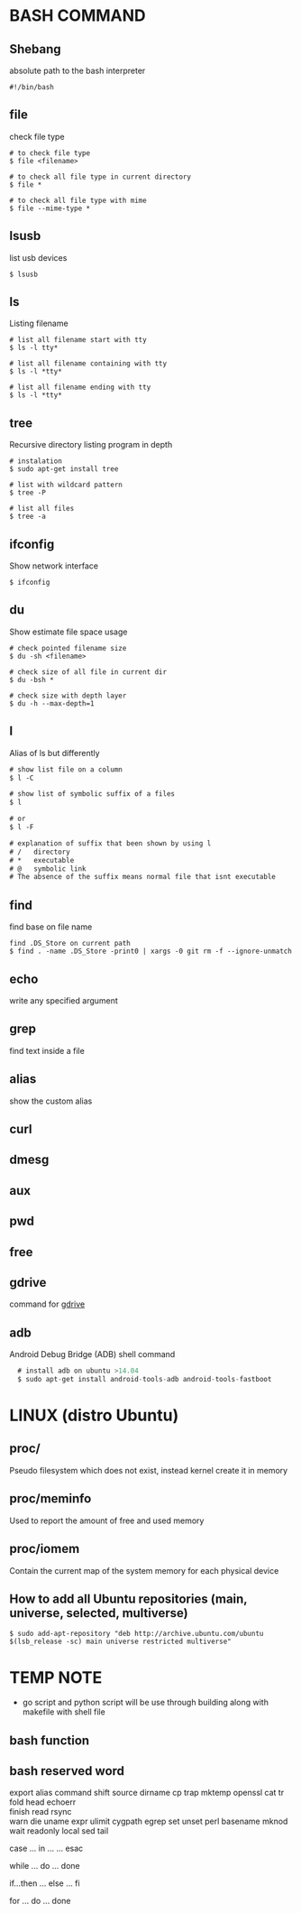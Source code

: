 # BASH COMMAND

## Shebang
absolute path to the bash interpreter
```shebang
#!/bin/bash
```

## file
check file type
```file
# to check file type
$ file <filename>

# to check all file type in current directory
$ file *

# to check all file type with mime
$ file --mime-type *
```

## lsusb
list usb devices
```lsusb
$ lsusb
```

## ls
Listing filename
```ls
# list all filename start with tty
$ ls -l tty*

# list all filename containing with tty
$ ls -l *tty*

# list all filename ending with tty
$ ls -l *tty*
```

## tree
Recursive directory listing program in depth
```tree
# instalation
$ sudo apt-get install tree

# list with wildcard pattern
$ tree -P

# list all files
$ tree -a
```

## ifconfig
Show network interface
```ifconfig
$ ifconfig
```

## du
Show estimate file space usage
```du
# check pointed filename size
$ du -sh <filename>

# check size of all file in current dir
$ du -bsh *

# check size with depth layer
$ du -h --max-depth=1
```

## l
Alias of ls  but differently
```l
# show list file on a column
$ l -C

# show list of symbolic suffix of a files
$ l   

# or
$ l -F

# explanation of suffix that been shown by using l
# /   directory
# *   executable
# @   symbolic link
# The absence of the suffix means normal file that isnt executable
```

## find
find base on file name
```find
find .DS_Store on current path
$ find . -name .DS_Store -print0 | xargs -0 git rm -f --ignore-unmatch
```

## echo
write any specified argument

## grep
find text inside a file


## alias
show the custom alias  

## curl
## dmesg
## aux
## pwd

## free
## gdrive
command for [gdrive](https://github.com/gdrive-org/gdrive#downloads)

## adb
Android Debug Bridge (ADB) shell command
```adb
  # install adb on ubuntu >14.04
  $ sudo apt-get install android-tools-adb android-tools-fastboot
```
# LINUX (distro Ubuntu)
## proc/
Pseudo filesystem which does not exist, instead kernel create it in memory

## proc/meminfo
Used to report the amount of free and used memory

## proc/iomem
Contain the current map of the system memory for each physical device

## How to add all Ubuntu repositories (main, universe, selected, multiverse)
```add-repo
$ sudo add-apt-repository "deb http://archive.ubuntu.com/ubuntu $(lsb_release -sc) main universe restricted multiverse"
```

# TEMP NOTE
* go script and python script will be use through building along with makefile with shell file

## bash function
## bash reserved word
  export
  alias
  command
  shift
  source
  dirname
  cp
  trap
  mktemp
  openssl
  cat
  tr
  fold
  head
  echoerr  
  finish
  read
  rsync  
  warn
  die
  uname
  expr
  ulimit
  cygpath
  egrep
  set
  unset
  perl
  basename
  mknod
  wait
  readonly
  local
  sed
  tail

  case ... in ...
    ...
  esac

  while ... do
  ...
  done

  if...then
    ...
  else
    ...
  fi

  for ...
  do
    ...
  done
